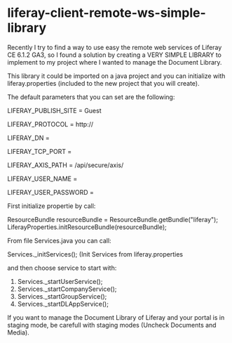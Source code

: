liferay-client-remote-ws-simple-library
=======================================

Recently I try to find a way to use easy the remote web services of Liferay CE 6.1.2 GA3, so I found a solution by creating a VERY SIMPLE LIBRARY to implement to my project where I wanted to manage the Document Library.

This library it could be imported on a java project and you can initialize with liferay.properties (included to the new project that you will create).

The default parameters that you can set are the following:

LIFERAY_PUBLISH_SITE = Guest

LIFERAY_PROTOCOL = http://

LIFERAY_DN = <Domain Name or IP>

LIFERAY_TCP_PORT = <Port>

LIFERAY_AXIS_PATH = /api/secure/axis/

LIFERAY_USER_NAME = <Screen Name or Email>

LIFERAY_USER_PASSWORD = <Password>


First initialize propertie by call:

ResourceBundle resourceBundle = ResourceBundle.getBundle("liferay");
LiferayProperties.initResourceBundle(resourceBundle);


From file Services.java you can call:

Services._initServices(); (Init Services from liferay.properties 

and then choose service to start with:

1) Services._startUserService();
2) Services._startCompanyService();
3) Services._startGroupService();
4) Services._startDLAppService();


If you want to manage the Document Library of Liferay and your portal is in staging mode, be carefull with staging modes (Uncheck Documents and Media).


